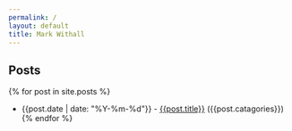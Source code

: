```yaml
---
permalink: /
layout: default
title: Mark Withall
---
```

Posts
--


{% for post in site.posts %}
* {{post.date | date: "%Y-%m-%d"}} - [{{post.title}}]({{post.url}}) ({{post.catagories}})
{% endfor %}

